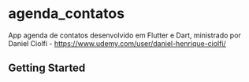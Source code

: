 # agenda_contatos

App agenda de contatos desenvolvido em Flutter e Dart, ministrado por Daniel Ciolfi - https://www.udemy.com/user/daniel-henrique-ciolfi/

## Getting Started


